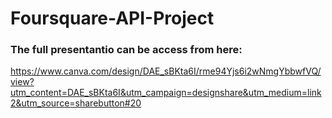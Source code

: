 # Foursquare-API-Project

### The full presentantio can be access from here:

https://www.canva.com/design/DAE_sBKta6I/rme94Yjs6i2wNmgYbbwfVQ/view?utm_content=DAE_sBKta6I&utm_campaign=designshare&utm_medium=link2&utm_source=sharebutton#20
